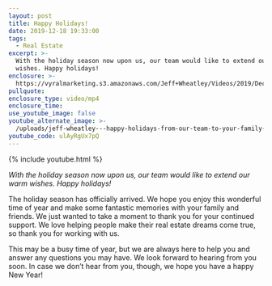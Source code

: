 ```yaml
---
layout: post
title: Happy Holidays!
date: 2019-12-18 19:33:00
tags:
  - Real Estate
excerpt: >-
  With the holiday season now upon us, our team would like to extend our warm
  wishes. Happy holidays!
enclosure: >-
  https://vyralmarketing.s3.amazonaws.com/Jeff+Wheatley/Videos/2019/December/Happy+Holidays!+(3).mp4
pullquote:
enclosure_type: video/mp4
enclosure_time:
use_youtube_image: false
youtube_alternate_image: >-
  /uploads/jeff-wheatley---happy-holidays-from-our-team-to-your-family-youtube-2.jpg
youtube_code: ulAyRgUx7pQ
---
```


{% include youtube.html %}

*With the holiday season now upon us, our team would like to extend our warm wishes. Happy holidays\!*

The holiday season has officially arrived. We hope you enjoy this wonderful time of year and make some fantastic memories with your family and friends. We just wanted to take a moment to thank you for your continued support. We love helping people make their real estate dreams come true, so thank you for working with us.

This may be a busy time of year, but we are always here to help you and answer any questions you may have. We look forward to hearing from you soon. In case we don’t hear from you, though, we hope you have a happy New Year\!&nbsp;